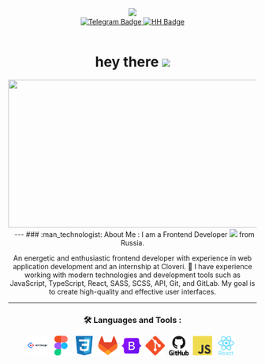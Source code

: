 <div id="header" align="center">
  <img src="https://media.giphy.com/media/M9gbBd9nbDrOTu1Mqx/giphy.gif" width="100"/>

<div id="badges">
<a href="https://t.me/mageln"> 
  <img src="https://img.shields.io/badge/Telegram-blue?style=for-the-badge&logo=Telegram&logoColor=white" alt="Telegram Badge"/>
</a>
  <a href="https://krasnodar.hh.ru/resume/dc361978ff0d7f2ea50039ed1f6d4f53777276">
  <img src="https://img.shields.io/badge/Headhunter.ru-darkred?style=for-the-badge&logo=Headhunter.ru&logoColor=white" alt="HH Badge"/>
  </a>
</div>
<div>
<img src="https://komarev.com/ghpvc/?username=your-github-username&style=flat-square&color=blue" alt=""/>
</div>
<h1>
  hey there
  <img src="https://media.giphy.com/media/hvRJCLFzcasrR4ia7z/giphy.gif" width="30px"/>
</h1>
</div>
<div align="center">
  <img src="https://media.giphy.com/media/dWesBcTLavkZuG35MI/giphy.gif" width="600" height="300"/>&nbsp
  ---
  ### :man_technologist: About Me :
I am a Frontend Developer <img src="https://media.giphy.com/media/WUlplcMpOCEmTGBtBW/giphy.gif" width="30"> from Russia.

  
An energetic and enthusiastic frontend developer with experience in web application development and an internship at Cloveri. 
:triumph: I have experience working with modern technologies and development tools such as JavaScript, TypeScript, React, SASS, SCSS, API, Git, and GitLab. My goal is to create high-quality and effective user interfaces.

---
### :hammer_and_wrench: Languages and Tools :
<div>
<img src="https://github.com/devicons/devicon/blob/master/icons/antdesign/antdesign-plain-wordmark.svg"width="40" height="40"/>&nbsp
<img src="https://github.com/devicons/devicon/blob/master/icons/figma/figma-original.svg"width="40" height="40"/>&nbsp
<img src="https://github.com/devicons/devicon/blob/master/icons/css3/css3-original.svg"width="40" height="40"/>&nbsp
<img src="https://github.com/devicons/devicon/blob/master/icons/gitlab/gitlab-original.svg"width="40" height="40"/>&nbsp
<img src="https://github.com/devicons/devicon/blob/master/icons/bootstrap/bootstrap-original.svg"width="40" height="40"/>&nbsp
<img src= "https://github.com/devicons/devicon/blob/master/icons/git/git-original.svg"width="40" height="40"/>&nbsp
<img src = "https://github.com/devicons/devicon/blob/master/icons/github/github-original-wordmark.svg"width="40" height="40"/>&nbsp
  <img src = "https://github.com/devicons/devicon/blob/master/icons/javascript/javascript-original.svg" width="40" height="40"/>&nbsp
  <img src = "https://github.com/devicons/devicon/blob/master/icons/react/react-original-wordmark.svg"width="40" height="40"/>&nbsp
</div>
</div>

